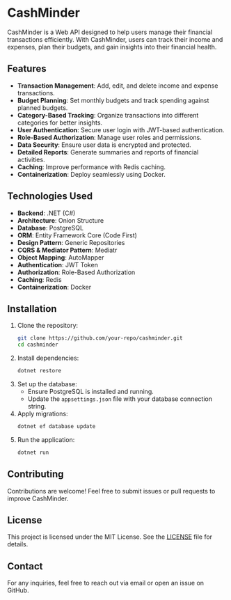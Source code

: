 # CashMinder

CashMinder is a Web API designed to help users manage their financial transactions efficiently. With CashMinder, users can track their income and expenses, plan their budgets, and gain insights into their financial health.

## Features

- **Transaction Management**: Add, edit, and delete income and expense transactions.
- **Budget Planning**: Set monthly budgets and track spending against planned budgets.
- **Category-Based Tracking**: Organize transactions into different categories for better insights.
- **User Authentication**: Secure user login with JWT-based authentication.
- **Role-Based Authorization**: Manage user roles and permissions.
- **Data Security**: Ensure user data is encrypted and protected.
- **Detailed Reports**: Generate summaries and reports of financial activities.
- **Caching**: Improve performance with Redis caching.
- **Containerization**: Deploy seamlessly using Docker.

## Technologies Used

- **Backend**: .NET (C#)
- **Architecture**: Onion Structure
- **Database**: PostgreSQL
- **ORM**: Entity Framework Core (Code First)
- **Design Pattern**: Generic Repositories
- **CQRS & Mediator Pattern**: Mediatr
- **Object Mapping**: AutoMapper
- **Authentication**: JWT Token
- **Authorization**: Role-Based Authorization
- **Caching**: Redis
- **Containerization**: Docker

## Installation

1. Clone the repository:
   ```sh
   git clone https://github.com/your-repo/cashminder.git
   cd cashminder
   ```
2. Install dependencies:
   ```sh
   dotnet restore
   ```
3. Set up the database:
   - Ensure PostgreSQL is installed and running.
   - Update the `appsettings.json` file with your database connection string.
4. Apply migrations:
   ```sh
   dotnet ef database update
   ```
5. Run the application:
   ```sh
   dotnet run
   ```

## Contributing

Contributions are welcome! Feel free to submit issues or pull requests to improve CashMinder.

## License

This project is licensed under the MIT License. See the [LICENSE](LICENSE) file for details.

## Contact

For any inquiries, feel free to reach out via email or open an issue on GitHub.

